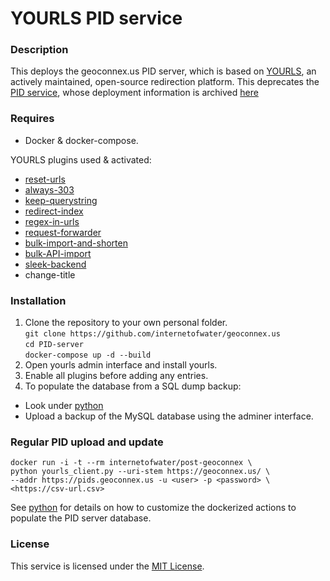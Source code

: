 # YOURLS PID service

### Description
This deploys the geoconnex.us PID server, which is based on [YOURLS](https://yourls.org), an actively maintained, open-source redirection platform. This deprecates the [PID service](https://github.com/SISS/PID), whose deployment information is archived [here](https://github.com/internetofwater/IoW-PIDsvc)

### Requires
- Docker & docker-compose.

YOURLS plugins used & activated:
- [reset-urls](https://gist.github.com/ozh/a0090f46569b50835520d95f9481d9fd#file-plugin-php) 
- [always-303](https://github.com/tinjaw/Always-302)
- [keep-querystring](https://github.com/rinogo/yourls-keep-query-string)
- [redirect-index](https://github.com/tomslominski/yourls-redirect-index)
- [regex-in-urls](https://github.com/webb-ben/plugins/tree/master/regex-in-urls)
- [request-forwarder](https://github.com/webb-ben/plugins/tree/master/request-forward)
- [bulk-import-and-shorten](https://github.com/vaughany/yourls-bulk-import-and-shorten)
- [bulk-API-import](https://github.com/webb-ben/plugins/tree/main/bulk-api-import)
- [sleek-backend](https://sleeky.flynntes.com)
- change-title

### Installation

1. Clone the repository to your own personal folder. <br>
   `git clone https://github.com/internetofwater/geoconnex.us`<br>
   `cd PID-server`<br>
   `docker-compose up -d --build`
2. Open yourls admin interface and install yourls.
3. Enable all plugins before adding any entries. 
4. To populate the database from a SQL dump backup:
 - Look under [python](python/README.md)
 - Upload a backup of the MySQL database using the adminer interface.

### Regular PID upload and update

`docker run -i -t --rm internetofwater/post-geoconnex \ `<br>
`python yourls_client.py --uri-stem https://geoconnex.us/ \ `<br> 
`--addr https://pids.geoconnex.us -u <user> -p <password> \ `<br>
`<https://csv-url.csv>`

See [python](python/README.md) for details on how to customize the dockerized actions to populate the PID server database.

### License
This service is licensed under the [MIT License](LICENSE).
